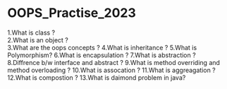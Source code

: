 # OOPS_Practise_2023

1.What is class ? <br>
2.What is an object ? <br>
3.What are the oops concepts ?
4.What is inheritance ?
5.What is Polymorphism?
6.What is encapsulation ?
7.What is abstraction ?
8.Diffrence b/w interface and abstract ?
9.What is method overriding and method overloading ?
10.What is assocation ?
11.What is aggreagation ?
12.What is compostion ?
13.What is daimond problem in java?
